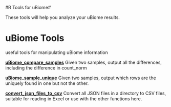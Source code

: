 #R Tools for uBiome#

These tools will help you analyze your uBiome results.

# uBiome Tools
useful tools for manipulating uBiome information


[__uBiome_compare_samples__](../compareSamples.md)
Given two samples, output all the differences, including the difference in count_norm

[__uBiome_sample_unique__](../findUnique.md)
Given two samples, output which rows are the uniquely found in one but not the other.

[__convert_json_files_to_csv__](../convertJsonToCSV.md) Convert all JSON files in a
directory to CSV files, suitable for reading in Excel or use with the other functions here.
